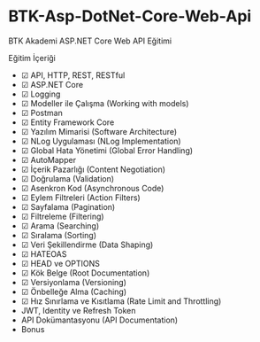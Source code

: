 # BTK-Asp-DotNet-Core-Web-Api
BTK Akademi ASP.NET Core Web API Eğitimi

 Eğitim İçeriği
 - &#9745; API, HTTP, REST, RESTful
 - &#9745; ASP.NET Core
 - &#9745; Logging
 - &#9745; Modeller ile Çalışma (Working with models)
 - &#9745; Postman
 - &#9745; Entity Framework Core
 - &#9745; Yazılım Mimarisi (Software Architecture)
 - &#9745; NLog Uygulaması (NLog Implementation)
 - &#9745; Global Hata Yönetimi (Global Error Handling)
 - &#9745; AutoMapper
 - &#9745; İçerik Pazarlığı (Content Negotiation)
 - &#9745; Doğrulama (Validation)
 - &#9745; Asenkron Kod (Asynchronous Code)
 - &#9745; Eylem Filtreleri (Action Filters)
 - &#9745; Sayfalama (Pagination)
 - &#9745; Filtreleme (Filtering)
 - &#9745; Arama (Searching)
 - &#9745; Sıralama (Sorting)
 - &#9745; Veri Şekillendirme (Data Shaping)
 - &#9745; HATEOAS
 - &#9745; HEAD ve OPTIONS
 - &#9745; Kök Belge (Root Documentation)
 - &#9745; Versiyonlama (Versioning)
 - &#9745; Önbelleğe Alma (Caching)
 - &#9745; Hız Sınırlama ve Kısıtlama (Rate Limit and Throttling)
 - JWT, Identity ve Refresh Token
 - API Dokümantasyonu (API Documentation)
 - Bonus
